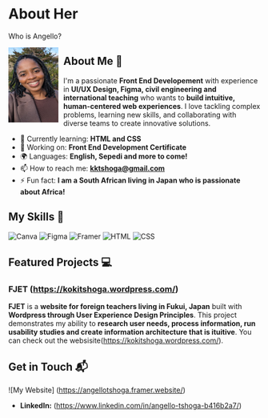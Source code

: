 # About Her
Who is Angello?

<img src="PXL_20240217_064405796.jpg" alt="My Profile Picture" width="100" height="150" align="left" style="margin-right: 10px;">

## About Me 🚀

I'm a passionate **Front End Developement** with experience in **UI/UX Design, Figma, civil engineering and international teaching** who wants to **build intuitive, human-centered web experiences**. I love tackling complex problems, learning new skills, and collaborating with diverse teams to create innovative solutions.

- 🌱 Currently learning: **HTML and CSS**
- 🔭 Working on: **Front End Development Certificate**
- 🌍 Languages: **English, Sepedi and more to come!**
- 📫 How to reach me: **kktshoga@gmail.com**
- ⚡ Fun fact: **I am a South African living in Japan who is passionate about Africa!**

## My Skills 🧠

![Canva](https://img.shields.io/badge/Canva-%2300C4CC.svg?&style=for-the-badge&logo=Canva&logoColor=white)
![Figma](https://img.shields.io/badge/Figma-F24E1E?style=for-the-badge&logo=figma&logoColor=white)
![Framer](https://img.shields.io/badge/Framer-black?style=for-the-badge&logo=framer&logoColor=blue)
![HTML](https://img.shields.io/badge/-HTML-E34F26?style=flat-square&logo=html5&logoColor=white)
![CSS](https://img.shields.io/badge/-CSS-1572B6?style=flat-square&logo=css3&logoColor=white)

## Featured Projects 💻

### FJET (https://kokitshoga.wordpress.com/)

**FJET** is a **website for foreign teachers living in Fukui, Japan** built with **Wordpress through User Experience Design Principles**. This project demonstrates my ability to **research user needs, process information, run usability studies and create information architecture that is ituitive**. You can check out the websisite(https://kokitshoga.wordpress.com/).


## Get in Touch 📬

![My Website] (https://angellotshoga.framer.website/)
- **LinkedIn:** (https://www.linkedin.com/in/angello-tshoga-b416b2a7/)



